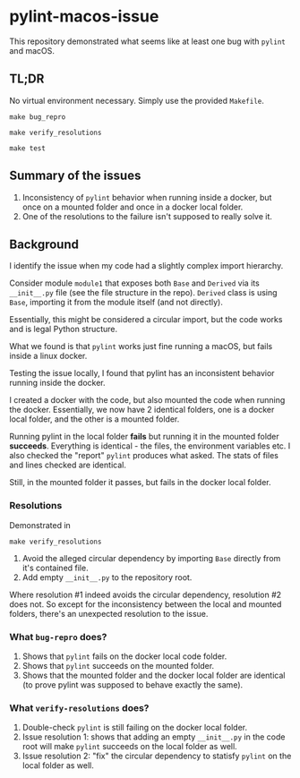# pylint-macos-issue

This repository demonstrated what seems like at least one bug with `pylint` and macOS.

## TL;DR
No virtual environment necessary. Simply use the provided `Makefile`.

    make bug_repro

    make verify_resolutions

    make test
    
## Summary of the issues

1. Inconsistency of `pylint` behavior when running inside a docker, but once on a mounted folder and once in a docker local folder.
2. One of the resolutions to the failure isn't supposed to really solve it.

## Background
I identify the issue when my code had a slightly complex import hierarchy.

Consider module `module1` that exposes both `Base` and `Derived` via its `__init__.py` file (see the file structure in the repo).
`Derived` class is using `Base`, importing it from the module itself (and not directly).

Essentially, this might be considered a circular import, but the code works and is legal Python structure.

What we found is that `pylint` works just fine running a macOS, but fails inside a linux docker.

Testing the issue locally, I found that pylint has an inconsistent behavior running inside the docker.

I created a docker with the code, but also mounted the code when running the docker. 
Essentially, we now have 2 identical folders, one is a docker local folder, and the other is a mounted folder.

Running pylint in the local folder **fails** but running it in the mounted folder **succeeds**.
Everything is identical - the files, the environment variables etc. 
I also checked the "report" `pylint` produces what asked. The stats of files and lines checked are identical.

Still, in the mounted folder it passes, but fails in the docker local folder.

### Resolutions

Demonstrated in

    make verify_resolutions

1. Avoid the alleged circular dependency by importing `Base` directly from it's contained file.
2. Add empty `__init__.py` to the repository root.

Where resolution #1 indeed avoids the circular dependency, resolution #2 does not. 
So except for the inconsistency between the local and mounted folders, there's an unexpected resolution to the issue.

### What `bug-repro` does?
1. Shows that `pylint` fails on the docker local code folder.
2. Shows that `pylint` succeeds on the mounted folder.
3. Shows that the mounted folder and the docker local folder are identical (to prove pylint was supposed to behave exactly the same).

### What `verify-resolutions` does?
1. Double-check `pylint` is still failing on the docker local folder.
2. Issue resolution 1: shows that adding an empty `__init__.py` in the code root will make `pylint` succeeds on the local folder as well.
3. Issue resolution 2: "fix" the circular dependency to statisfy `pylint` on the local folder as well.
